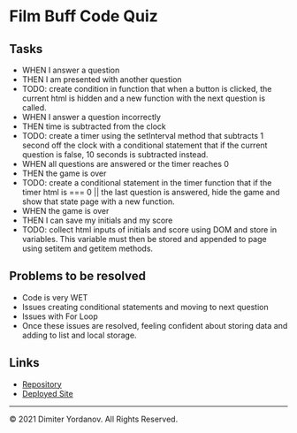 # Film Buff Code Quiz

## Tasks

* WHEN I answer a question
* THEN I am presented with another question
* TODO: create condition in function that when a button is clicked, the current html is hidden and a new function with the next question is called.
* WHEN I answer a question incorrectly
* THEN time is subtracted from the clock
* TODO: create a timer using the setInterval method that subtracts 1 second off the clock with a conditional statement that if the current question is false, 10 seconds is subtracted instead.
* WHEN all questions are answered or the timer reaches 0
* THEN the game is over
* TODO: create a conditional statement in the timer function that if the timer html is === 0 || the last question is answered, hide the game and show that state page with a new function.
* WHEN the game is over
* THEN I can save my initials and my score
* TODO: collect html inputs of initials and score using DOM and store in variables. This variable must then be stored and appended to page using setitem and getitem methods.

## Problems to be resolved
* Code is very WET
* Issues creating conditional statements and moving to next question
* Issues with For Loop
* Once these issues are resolved, feeling confident about storing data and adding to list and local storage.

## Links

* [Repository](https://github.com/dimitermusic/code-quiz.html)
* [Deployed Site](https://dimitermusic.github.io/code-quiz.html/)

---

© 2021 Dimiter Yordanov. All Rights Reserved.
